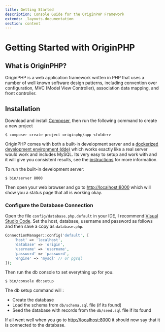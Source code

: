 ```yaml
---
title: Getting Started
description: Console Guide for the OriginPHP Framework
extends: _layouts.documentation
section: content
---
```

# Getting Started with OriginPHP

## What is OriginPHP?

OriginPHP is a web application framework written in PHP that uses a number of well known software design patterns, including convention over configuration, MVC (Model View Controller), association data mapping, and front controller.

## Installation

Download and install [Composer](https://getcomposer.org/doc/00-intro.md), then run the following command to create a new project

```linux
$ composer create-project originphp/app <folder>
```

OriginPHP comes with both a built-in development server and a [dockerized development environment (dde)](/docs/development/dockerized-development-environment) which works exactly like a real server would work and includes MySQL. Its very easy to setup and work with and it will give you consistent results, see the [instructions](/docs/development/dockerized-development-environment) for more information.

To run the built-in development server:

```linux
$ bin/server 8000
```

Then open your web browser and go to [http://localhost:8000](http://localhost:8000) which will show you a status page that all is working okay.

### Configure the Database Connection

Open the file `config/database.php.default` in your IDE, I recommend [Visual Studio Code](https://code.visualstudio.com/). Set the host, database, username and password as follows and then save a copy as `database.php`.

```php
ConnectionManager::config('default', [
    'host' => 'localhost',
    'database' => 'origin',
    'username' => 'username',
    'password' => 'password',
    'engine' => 'mysql' // or pgsql
]);
```

Then run the db console to set everything up for you.

```linux
$ bin/console db:setup
```

The db setup command will :

- Create the database
- Load the schema from `db/schema.sql` file (if its found)
- Seed the database with records from the `db/seed.sql` file if its found

If all went well when you go to [http://localhost:8000](http://localhost:8000)  it should now say that it is connected to the database.